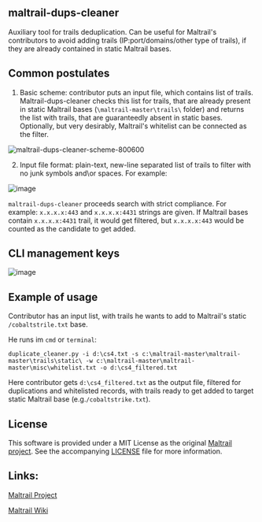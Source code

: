 ## maltrail-dups-cleaner

Auxiliary tool for trails deduplication. Can be useful for Maltrail's contributors to avoid adding trails (IP:port/domains/other type of trails), if they are already contained in static Maltrail bases.

## Common postulates

1) Basic scheme: contributor puts an input file, which contains list of trails. Maltrail-dups-cleaner checks this list for trails, that are already present in static Maltrail bases (```\maltrail-master\trails\``` folder) and returns the list with trails, that are guaranteedly absent in static bases. Optionally, but very desirably, Maltrail's whitelist can be connected as the filter.

![maltrail-dups-cleaner-scheme-800600](https://user-images.githubusercontent.com/7167300/196703734-b3193443-be36-4907-814e-76f3c7550be9.png)

2) Input file format: plain-text, new-line separated list of trails to filter with no junk symbols and\or spaces. For example:

![image](https://user-images.githubusercontent.com/7167300/196706232-3c41d1c3-b036-476f-9460-e6a0009477a1.png)

```maltrail-dups-cleaner``` proceeds search with strict compliance. For example: ```x.x.x.x:443``` and ```x.x.x.x:4431``` strings are given. If Maltrail bases contain ```x.x.x.x:4431``` trail, it would get filtered, but ```x.x.x.x:443``` would be counted as the candidate to get added.

## CLI management keys

![image](https://user-images.githubusercontent.com/7167300/196686259-9f994452-077e-42fd-917f-ea453016495c.png)


## Example of usage

Contributor has an input list, with trails he wants to add to Maltrail's static ```/cobaltstrile.txt``` base.

He runs im ```cmd``` or ```terminal```:

```duplicate_cleaner.py -i d:\cs4.txt -s c:\maltrail-master\maltrail-master\trails\static\ -w c:\maltrail-master\maltrail-master\misc\whitelist.txt -o d:\cs4_filtered.txt```



Here contributor gets ```d:\cs4_filtered.txt``` as the output file, filtered for duplications and whitelisted records, with trails ready to get added to target static Maltrail base (e.g.```/cobaltstrike.txt```).

## License

This software is provided under a MIT License as the original [Maltrail project](https://github.com/stamparm/maltrail/blob/master/README.md#license). See the accompanying [LICENSE](https://github.com/stamparm/maltrail/blob/master/LICENSE) file for more information.

## Links:

[Maltrail Project](https://github.com/stamparm/maltrail)

[Maltrail Wiki](https://github.com/stamparm/maltrail/wiki)
